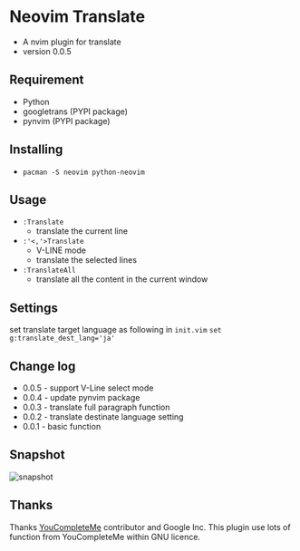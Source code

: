 # Neovim Translate
- A nvim plugin for translate
- version 0.0.5

## Requirement
- Python
- googletrans (PYPI package)
- pynvim (PYPI package)


## Installing
- `pacman -S neovim python-neovim`

## Usage
- `:Translate`
  - translate the current line
- `:'<,'>Translate`
  - V-LINE mode
  - translate the selected lines
- `:TranslateAll`
  - translate all the content in the current window

## Settings
set translate target language as following in `init.vim`
`set g:translate_dest_lang='ja'`

## Change log
- 0.0.5 - support V-Line select mode
- 0.0.4 - update pynvim package
- 0.0.3 - translate full paragraph function
- 0.0.2 - translate destinate language setting
- 0.0.1 - basic function

## Snapshot
![snapshot](https://raw.githubusercontent.com/yanganto/nvim-translate/master/snapshot.png)

## Thanks
Thanks [YouCompleteMe](https://github.com/Valloric/YouCompleteMe) contributor and Google Inc.
This plugin use lots of function from YouCompleteMe within GNU licence.
